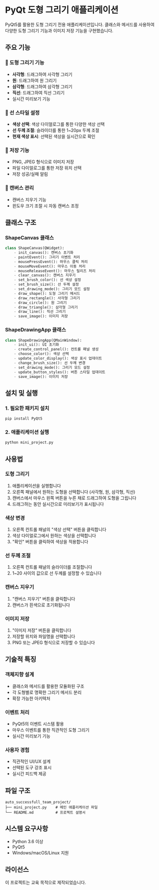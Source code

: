 # PyQt 도형 그리기 애플리케이션

PyQt5를 활용한 도형 그리기 전용 애플리케이션입니다. 클래스와 메서드를 사용하여 다양한 도형 그리기 기능과 이미지 저장 기능을 구현했습니다.

## 주요 기능

### 🔷 도형 그리기 기능
- **사각형**: 드래그하여 사각형 그리기
- **원**: 드래그하여 원 그리기  
- **삼각형**: 드래그하여 삼각형 그리기
- **직선**: 드래그하여 직선 그리기
- 실시간 미리보기 기능

### 🎨 선 스타일 설정
- **색상 선택**: 색상 다이얼로그를 통한 다양한 색상 선택
- **선 두께 조절**: 슬라이더를 통한 1~20px 두께 조절
- **현재 색상 표시**: 선택된 색상을 실시간으로 확인

### 💾 저장 기능
- PNG, JPEG 형식으로 이미지 저장
- 파일 다이얼로그를 통한 저장 위치 선택
- 저장 성공/실패 알림

### 🧹 캔버스 관리
- 캔버스 지우기 기능
- 윈도우 크기 조절 시 자동 캔버스 조정

## 클래스 구조

### ShapeCanvas 클래스
```python
class ShapeCanvas(QWidget):
    - init_canvas(): 캔버스 초기화
    - paintEvent(): 그리기 이벤트 처리
    - mousePressEvent(): 마우스 클릭 처리
    - mouseMoveEvent(): 마우스 이동 처리
    - mouseReleaseEvent(): 마우스 릴리즈 처리
    - clear_canvas(): 캔버스 지우기
    - set_brush_color(): 선 색상 설정
    - set_brush_size(): 선 두께 설정
    - set_drawing_mode(): 그리기 모드 설정
    - draw_shape(): 도형 그리기 메서드
    - draw_rectangle(): 사각형 그리기
    - draw_circle(): 원 그리기
    - draw_triangle(): 삼각형 그리기
    - draw_line(): 직선 그리기
    - save_image(): 이미지 저장
```

### ShapeDrawingApp 클래스
```python
class ShapeDrawingApp(QMainWindow):
    - init_ui(): UI 초기화
    - create_control_panel(): 컨트롤 패널 생성
    - choose_color(): 색상 선택
    - update_color_display(): 색상 표시 업데이트
    - change_brush_size(): 선 두께 변경
    - set_drawing_mode(): 그리기 모드 설정
    - update_button_styles(): 버튼 스타일 업데이트
    - save_image(): 이미지 저장
```

## 설치 및 실행

### 1. 필요한 패키지 설치
```bash
pip install PyQt5
```

### 2. 애플리케이션 실행
```bash
python mini_project.py
```

## 사용법

### 도형 그리기
1. 애플리케이션을 실행합니다
2. 오른쪽 패널에서 원하는 도형을 선택합니다 (사각형, 원, 삼각형, 직선)
3. 캔버스에서 마우스 왼쪽 버튼을 누른 채로 드래그하여 도형을 그립니다
4. 드래그하는 동안 실시간으로 미리보기가 표시됩니다

### 색상 변경
1. 오른쪽 컨트롤 패널의 "색상 선택" 버튼을 클릭합니다
2. 색상 다이얼로그에서 원하는 색상을 선택합니다
3. "확인" 버튼을 클릭하여 색상을 적용합니다

### 선 두께 조절
1. 오른쪽 컨트롤 패널의 슬라이더를 조절합니다
2. 1~20 사이의 값으로 선 두께를 설정할 수 있습니다

### 캔버스 지우기
1. "캔버스 지우기" 버튼을 클릭합니다
2. 캔버스가 흰색으로 초기화됩니다

### 이미지 저장
1. "이미지 저장" 버튼을 클릭합니다
2. 저장할 위치와 파일명을 선택합니다
3. PNG 또는 JPEG 형식으로 저장할 수 있습니다

## 기술적 특징

### 객체지향 설계
- 클래스와 메서드를 활용한 모듈화된 구조
- 각 도형별로 명확한 그리기 메서드 분리
- 확장 가능한 아키텍처

### 이벤트 처리
- PyQt5의 이벤트 시스템 활용
- 마우스 이벤트를 통한 직관적인 도형 그리기
- 실시간 미리보기 기능

### 사용자 경험
- 직관적인 UI/UX 설계
- 선택된 도구 강조 표시
- 실시간 피드백 제공

## 파일 구조
```
auto_successfull_team_project/
├── mini_project.py    # 메인 애플리케이션 파일
└── README.md          # 프로젝트 설명서
```

## 시스템 요구사항
- Python 3.6 이상
- PyQt5
- Windows/macOS/Linux 지원

## 라이선스
이 프로젝트는 교육 목적으로 제작되었습니다.
